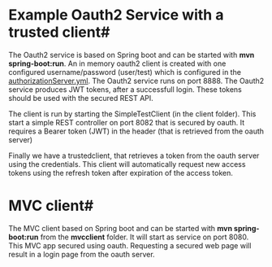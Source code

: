 # Example Oauth2 Service with a trusted client# 

The Oauth2 service is based on Spring boot and can be started with **mvn spring-boot:run**. An in memory oauth2 client is
created with one configured username/password (user/test) which is configured in the [authorizationServer.yml](src/main/resources/authorizationServer.yml).
The Oauth2 service runs on port 8888.
The Oauth2 service produces JWT tokens, after a successfull login. These tokens should be used with the secured REST API.

The client is run by starting the SimpleTestClient (in the client folder). This start a simple REST controller on port 8082 
that is secured by oauth. It requires a Bearer token (JWT) in the header (that is retrieved from the oauth server)

Finally we have a trustedclient, that retrieves a token from the oauth server using the credentials. This client will 
automatically request new access tokens using the refresh token after expiration of the access token.

# MVC client# 

The MVC client based on Spring boot and can be started with **mvn spring-boot:run** from the **mvcclient** folder. It will start as service on port 8080.
This MVC app secured using oauth. Requesting a secured web page will result in a login page from the oauth server.
